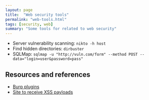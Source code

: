 ```yaml
---
layout: page
title:  "Web security tools"
permalink: "web-tools.html"
tags: [security, web]
summary: "Some tools for related to web security"
---
```


* Server vulnerability scanning: `nikto -h host`
* Find hidden directories: `dirbuster`
* SQLMap: `sqlmap -u "http://vuln.com/form" --method POST --data="login=user&password=pass"`


## Resources and references
* [Burp plugins](https://github.com/snoopysecurity/awesome-burp-extensions)
* [Site to receive XSS payloads](http://webhook.site/)
